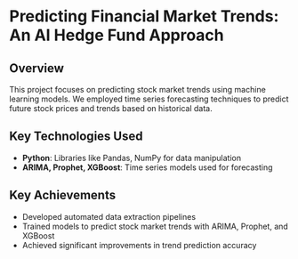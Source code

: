 # Predicting Financial Market Trends: An AI Hedge Fund Approach

## Overview
This project focuses on predicting stock market trends using machine learning models. We employed time series forecasting techniques to predict future stock prices and trends based on historical data.

## Key Technologies Used
- **Python**: Libraries like Pandas, NumPy for data manipulation
- **ARIMA, Prophet, XGBoost**: Time series models used for forecasting

## Key Achievements
- Developed automated data extraction pipelines
- Trained models to predict stock market trends with ARIMA, Prophet, and XGBoost
- Achieved significant improvements in trend prediction accuracy
